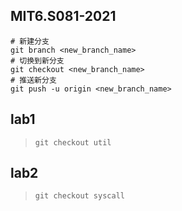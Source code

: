 ## MIT6.S081-2021

```shell
# 新建分支
git branch <new_branch_name>
# 切换到新分支
git checkout <new_branch_name>
# 推送新分支
git push -u origin <new_branch_name>
```

## lab1
> `git checkout util`

## lab2
> `git checkout syscall`

